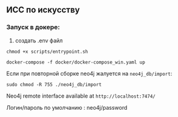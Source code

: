 ## ИСС по искусству

### Запуск в докере:
1) создать .env файл

```shell
chmod +x scripts/entrypoint.sh
```

```shell
docker-compose -f docker/docker-compose_win.yaml up
```

Если при повторной сборке neo4j жалуется на `neo4j_db/import`:
```shell
sudo chmod -R 755 ./neo4j_db/import
```

Neo4j remote interface available at `http://localhost:7474/`

Логин/пароль по умолчанию : neo4j/password